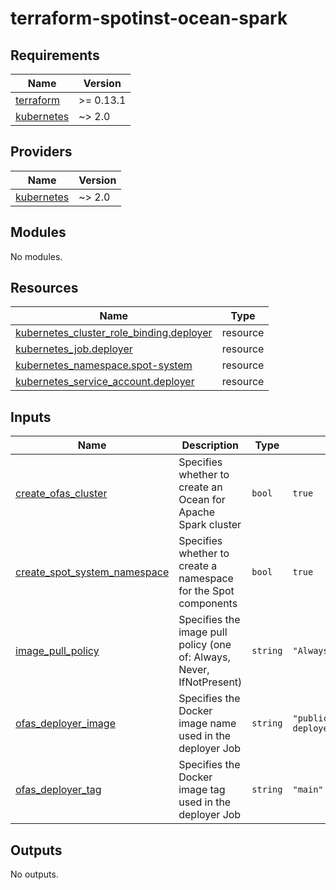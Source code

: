 # terraform-spotinst-ocean-spark

<!-- BEGIN_TF_DOCS -->
## Requirements

| Name | Version |
|------|---------|
| <a name="requirement_terraform"></a> [terraform](#requirement\_terraform) | >= 0.13.1 |
| <a name="requirement_kubernetes"></a> [kubernetes](#requirement\_kubernetes) | ~> 2.0 |

## Providers

| Name | Version |
|------|---------|
| <a name="provider_kubernetes"></a> [kubernetes](#provider\_kubernetes) | ~> 2.0 |

## Modules

No modules.

## Resources

| Name | Type |
|------|------|
| [kubernetes_cluster_role_binding.deployer](https://registry.terraform.io/providers/hashicorp/kubernetes/latest/docs/resources/cluster_role_binding) | resource |
| [kubernetes_job.deployer](https://registry.terraform.io/providers/hashicorp/kubernetes/latest/docs/resources/job) | resource |
| [kubernetes_namespace.spot-system](https://registry.terraform.io/providers/hashicorp/kubernetes/latest/docs/resources/namespace) | resource |
| [kubernetes_service_account.deployer](https://registry.terraform.io/providers/hashicorp/kubernetes/latest/docs/resources/service_account) | resource |

## Inputs

| Name | Description | Type | Default | Required |
|------|-------------|------|---------|:--------:|
| <a name="input_create_ofas_cluster"></a> [create\_ofas\_cluster](#input\_create\_ofas\_cluster) | Specifies whether to create an Ocean for Apache Spark cluster | `bool` | `true` | no |
| <a name="input_create_spot_system_namespace"></a> [create\_spot\_system\_namespace](#input\_create\_spot\_system\_namespace) | Specifies whether to create a namespace for the Spot components | `bool` | `true` | no |
| <a name="input_image_pull_policy"></a> [image\_pull\_policy](#input\_image\_pull\_policy) | Specifies the image pull policy (one of: Always, Never, IfNotPresent) | `string` | `"Always"` | no |
| <a name="input_ofas_deployer_image"></a> [ofas\_deployer\_image](#input\_ofas\_deployer\_image) | Specifies the Docker image name used in the deployer Job | `string` | `"public.ecr.aws/f4k1p1n4/bigdata-deployer"` | no |
| <a name="input_ofas_deployer_tag"></a> [ofas\_deployer\_tag](#input\_ofas\_deployer\_tag) | Specifies the Docker image tag used in the deployer Job | `string` | `"main"` | no |

## Outputs

No outputs.
<!-- END_TF_DOCS -->
